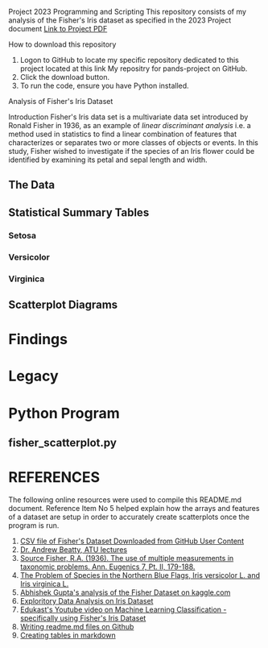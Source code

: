 Project 2023 Programming and Scripting
This repository consists of my analysis of the Fisher's Iris dataset as specified in the 2023 Project document [Link to Project PDF](https://vlegalwaymayo.atu.ie/pluginfile.php/857740/mod_label/intro/Project%202023.pdf?time=1678806986892)

How to download this repository
1. Logon to GitHub to locate my specific repository dedicated to this project located at this link My repositry for pands-project on GitHub.
2. Click the download button.
3. To run the code, ensure you have Python installed.

Analysis of Fisher's Iris Dataset

Introduction
Fisher's Iris data set is a multivariate data set introduced by Ronald Fisher in 1936, as an example of *linear discriminant analysis* i.e. a method used in statistics to find a linear combination of features that characterizes or separates two or more classes of objects or events. 
In this study, Fisher wished to investigate if the species of an Iris flower could be identified by examining its petal and sepal length and width.

## The Data


## Statistical Summary Tables



### Setosa


### Versicolor



### Virginica



## Scatterplot Diagrams



# Findings


# Legacy


# Python Program 


## fisher_scatterplot.py



# REFERENCES
The following online resources were used to compile this README.md document. Reference Item No 5 helped explain how the arrays and features of a dataset are setup in order to accurately create scatterplots once the program is run.


1. [CSV file of Fisher's Dataset Downloaded from GitHub User Content](https://raw.githubusercontent.com/uiuc-cse/data-fa14/gh-pages/data/iris.csv)
2. [Dr. Andrew Beatty, ATU lectures](https://vlegalwaymayo.atu.ie/course/view.php?id=6208)
3. [Source Fisher, R.A. (1936). The use of multiple measurements in taxonomic problems. Ann. Eugenics 7, Pt. II, 179-188.](https://link.springer.com/chapter/10.1007/978-1-4612-5098-2_2)
4. [The Problem of Species in the Northern Blue Flags, Iris versicolor L. and Iris virginica L.](https://www.jstor.org/stable/2394087?origin=crossref)
5. [Abhishek Gupta's analysis of the Fisher Dataset on kaggle.com](https://www.kaggle.com/abhishekkrg/python-iris-data-visualization-and-explanation)
6. [Exploritory Data Analysis on Iris Dataset](https://www.geeksforgeeks.org/exploratory-data-analysis-on-iris-dataset/)
7. [Edukast's Youtube video on Machine Learning Classification - specifically using Fisher's Iris Dataset](https://youtu.be/f3ZJbTyz_pU)
8. [Writing readme.md files on Github](https://help.github.com/en/articles/basic-writing-and-formatting-syntax)
9. [Creating tables in markdown](https://www.makeuseof.com/tag/create-markdown-table/)


